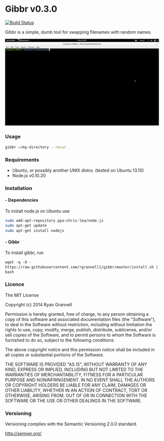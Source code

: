 Gibbr v0.3.0
=============

[![Build Status](https://travis-ci.org/rgrannell1/gibbr.svg)](https://travis-ci.org/rgrannell1/gibbr)

Gibbr is a simple, dumb tool for swapping filenames with random
names.

<img src="gibbr.gif"> </img>

### Usage

```bash
gibbr ~/my-directory --recur
```

### Requirements

* Ubuntu, or possibly another UNIX distro. (tested on Ubuntu 13.10)
* Node.js v0.10.20

### Installation

#### - Dependencies

To install node.js on Ubuntu use

```bash
sudo add-apt-repository ppa:chris-lea/node.js
sudo apt-get update
sudo apt-get install nodejs
```

#### - Gibbr

To install gibbr, run

```
wget -q -O - https://raw.githubusercontent.com/rgrannell1/gibbr/master/install.sh | bash
```

### Licence

The MIT License

Copyright (c) 2014 Ryan Grannell

Permission is hereby granted, free of charge, to any person obtaining a copy of this software and associated documentation files (the "Software"), to deal in the Software without restriction, including without limitation the rights to use, copy, modify, merge, publish, distribute, sublicense, and/or sell copies of the Software, and to permit persons to whom the Software is furnished to do so, subject to the following conditions:

The above copyright notice and this permission notice shall be included in all copies or substantial portions of the Software.

THE SOFTWARE IS PROVIDED "AS IS", WITHOUT WARRANTY OF ANY KIND, EXPRESS OR IMPLIED, INCLUDING BUT NOT LIMITED TO THE WARRANTIES OF MERCHANTABILITY, FITNESS FOR A PARTICULAR PURPOSE AND NONINFRINGEMENT. IN NO EVENT SHALL THE AUTHORS OR COPYRIGHT HOLDERS BE LIABLE FOR ANY CLAIM, DAMAGES OR OTHER LIABILITY, WHETHER IN AN ACTION OF CONTRACT, TORT OR OTHERWISE, ARISING FROM, OUT OF OR IN CONNECTION WITH THE SOFTWARE OR THE USE OR OTHER DEALINGS IN THE SOFTWARE.

### Versioning

Versioning complies with the Semantic Versioning 2.0.0 standard.

http://semver.org/
